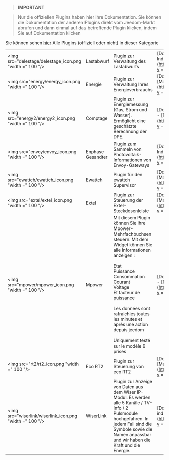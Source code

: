 
>**IMPORTANT**

>Nur die offiziellen Plugins haben hier ihre Dokumentation. Sie können die Dokumentation der anderen Plugins direkt vom Jeedom-Markt abrufen und dann einmal auf das betreffende Plugin klicken, indem Sie auf Dokumentation klicken


Sie können sehen [hier](https://market.jeedom.com/index.php?v=d&p=market&type=plugin&categorie=energy) Alle Plugins (offiziell oder nicht) in dieser Kategorie

| | | | |
|--- | --- | --- | ---|
|<img src="delestage/delestage_icon.png "width =" 100 "/>|Lastabwurf|Plugin zur Verwaltung des Lastabwurfs|[Dokumentation](Lastabwurf / Index.md) - [Markt](https://market.jeedom.com/index.php?v = d & p = market_display & id = 2616)|
|<img src="energy/energy_icon.png "width =" 100 "/>|Energie|Plugin zur Verwaltung Ihres Energieverbrauchs|[Dokumentation](Energie / Index.md) - [Markt](https://market.jeedom.com/index.php?v = d & p = market_display & id = 54)|
|<img src="energy2/energy2_icon.png "width =" 100 "/>|Comptage|Plugin zur Energiemessung (Gas, Strom und Wasser). Ermöglicht eine geschätzte Berechnung der DPE.|[Dokumentation](energy2 / index.md) - [Markt](https://market.jeedom.com/index.php?v = d & p = market_display & id = 3591)|
|<img src="envoy/envoy_icon.png "width =" 100 "/>|Enphase Gesandter|Plugin zum Sammeln von Photovoltaik-Informationen von Envoy-Gateways|[Dokumentation](Senden / Indexieren.md) - [Markt](https://market.jeedom.com/index.php?v = d & p = market_display & id = 3992)|
|<img src="ewattch/ewattch_icon.png "width =" 100 "/>|Ewattch|Plugin für den ewattch Supervisor|[Dokumentation](ewattch / index.md) - [Markt](https://market.jeedom.com/index.php?v = d & p = market_display & id = 1668)|
|<img src="extel/extel_icon.png "width =" 100 "/>|Extel|Plugin zur Steuerung der Extel-Steckdosenleiste|[Dokumentation](Extel / Index.md) - [Markt](https://market.jeedom.com/index.php?v = d & p = market_display & id = 2979)|
|<img src="mpower/mpower_icon.png "width =" 100 "/>|Mpower|Mit diesem Plugin können Sie Ihre Mpower-Mehrfachbuchsen steuern. Mit dem Widget können Sie alle Informationen anzeigen :<br/><br/>Etat<br/>Puissance<br/>Consommation<br/>Courant<br/>Voltage<br/>Et facteur de puissance<br/><br/>Les données sont rafraichies toutes les minutes et après une action depuis jeedom<br/><br/>Uniquement testé sur le modèle 6 prises|[Dokumentation](mpower / index.md) - [Markt](https://market.jeedom.com/index.php?v = d & p = market_display & id = 2181)|
|<img src="rt2/rt2_icon.png "width =" 100 "/>|Eco RT2|Plugin zur Steuerung von eco RT2|[Dokumentation](rt2 / index.md) - [Markt](https://market.jeedom.com/index.php?v = d & p = market_display & id = 2918)|
|<img src="wiserlink/wiserlink_icon.png "width =" 100 "/>|WiserLink|Plugin zur Anzeige von Daten aus dem Wiser IP-Modul. Es werden alle 5 Kanäle / TV-Info / 2 Pulsmodule hochgefahren. In jedem Fall sind die Symbole sowie die Namen anpassbar und wir haben die Kraft und die Energie.|[Dokumentation](weiserlink / index.md) - [Markt](https://market.jeedom.com/index.php?v = d & p = market_display & id = 2938)|

